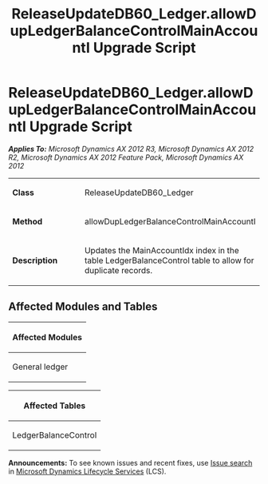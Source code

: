 ﻿---
title: ReleaseUpdateDB60_Ledger.allowDupLedgerBalanceControlMainAccountI Upgrade Script
TOCTitle: ReleaseUpdateDB60_Ledger.allowDupLedgerBalanceControlMainAccountI Upgrade Script
ms:assetid: ddfc369b-1097-211a-ecf5-75a8668ed43c
ms:mtpsurl: https://msdn.microsoft.com/en-us/library/JJ737226(v=AX.60)
ms:contentKeyID: 49711668
ms.date: 05/18/2015
mtps_version: v=AX.60
---

# ReleaseUpdateDB60\_Ledger.allowDupLedgerBalanceControlMainAccountI Upgrade Script 


_**Applies To:** Microsoft Dynamics AX 2012 R3, Microsoft Dynamics AX 2012 R2, Microsoft Dynamics AX 2012 Feature Pack, Microsoft Dynamics AX 2012_

<table>
<colgroup>
<col style="width: 50%" />
<col style="width: 50%" />
</colgroup>
<tbody>
<tr class="odd">
<td><p><strong>Class</strong></p></td>
<td><p>ReleaseUpdateDB60_Ledger</p></td>
</tr>
<tr class="even">
<td><p><strong>Method</strong></p></td>
<td><p>allowDupLedgerBalanceControlMainAccountI</p></td>
</tr>
<tr class="odd">
<td><p><strong>Description</strong></p></td>
<td><p>Updates the MainAccountIdx index in the table LedgerBalanceControl table to allow for duplicate records.</p></td>
</tr>
</tbody>
</table>


## Affected Modules and Tables

<table>
<colgroup>
<col style="width: 100%" />
</colgroup>
<thead>
<tr class="header">
<th><p>Affected Modules</p></th>
</tr>
</thead>
<tbody>
<tr class="odd">
<td><p>General ledger</p></td>
</tr>
</tbody>
</table>


<table>
<colgroup>
<col style="width: 100%" />
</colgroup>
<thead>
<tr class="header">
<th><p>Affected Tables</p></th>
</tr>
</thead>
<tbody>
<tr class="odd">
<td><p>LedgerBalanceControl</p></td>
</tr>
</tbody>
</table>

  
**Announcements:** To see known issues and recent fixes, use [Issue search](http://go.microsoft.com/fwlink/?linkid=389258) in [Microsoft Dynamics Lifecycle Services](http://go.microsoft.com/fwlink/?linkid=306505) (LCS).


